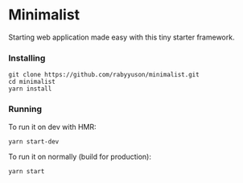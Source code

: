 # Minimalist

Starting web application made easy with this tiny starter framework.

### Installing

```
git clone https://github.com/rabyyuson/minimalist.git
cd minimalist
yarn install
```

### Running

To run it on dev with HMR:

```
yarn start-dev
```

To run it on normally (build for production):

```
yarn start
```